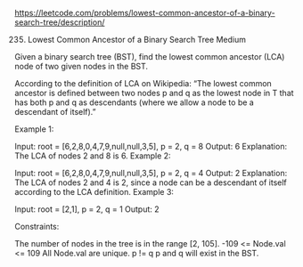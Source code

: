 https://leetcode.com/problems/lowest-common-ancestor-of-a-binary-search-tree/description/

235. Lowest Common Ancestor of a Binary Search Tree
Medium


Given a binary search tree (BST), find the lowest common ancestor (LCA)
node of two given nodes in the BST.

According to the definition of LCA on Wikipedia: “The lowest common
ancestor is defined between two nodes p and q as the lowest node in
T that has both p and q as descendants (where we allow a node to be a
descendant of itself).”

 

Example 1:


Input: root = [6,2,8,0,4,7,9,null,null,3,5], p = 2, q = 8
Output: 6
Explanation: The LCA of nodes 2 and 8 is 6.
Example 2:


Input: root = [6,2,8,0,4,7,9,null,null,3,5], p = 2, q = 4
Output: 2
Explanation: The LCA of nodes 2 and 4 is 2, since a node can be a descendant of itself according to the LCA definition.
Example 3:

Input: root = [2,1], p = 2, q = 1
Output: 2
 

Constraints:

The number of nodes in the tree is in the range [2, 105].
-109 <= Node.val <= 109
All Node.val are unique.
p != q
p and q will exist in the BST.

